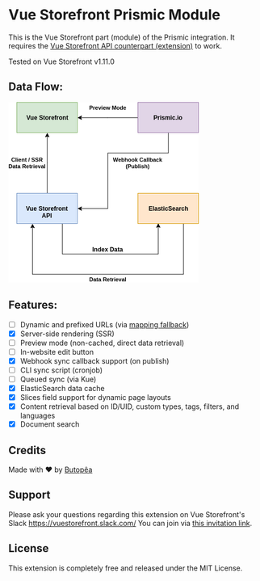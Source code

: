 # Vue Storefront Prismic Module

This is the Vue Storefront part (module) of the Prismic integration. It requires the [Vue Storefront API counterpart (extension)](https://github.com/butopea/prismic-vue-storefront-api) to work.  

Tested on Vue Storefront v1.11.0

## Data Flow:

![](docs/assets/dataflow.png)

## Features:

- [ ] Dynamic and prefixed URLs (via [mapping fallback](https://github.com/kodbruket/vsf-mapping-fallback/))
- [X] Server-side rendering (SSR)
- [ ] Preview mode (non-cached, direct data retrieval)
- [ ] In-website edit button
- [X] Webhook sync callback support (on publish)
- [ ] CLI sync script (cronjob)
- [ ] Queued sync (via Kue)
- [X] ElasticSearch data cache
- [X] Slices field support for dynamic page layouts
- [X] Content retrieval based on ID/UID, custom types, tags, filters, and languages
- [X] Document search

## Credits

Made with ❤ by [Butopêa](https://butopea.com)

## Support

Please ask your questions regarding this extension on Vue Storefront's Slack https://vuestorefront.slack.com/ You can join via [this invitation link]((https://join.slack.com/t/vuestorefront/shared_invite/enQtNTAwODYzNzI3MjAzLWFkZjc0YjVjODA1Y2I2MTdlNmM0NThjY2M5MzgzN2U2NzE4YmE2YzA4YTM0MTY3OWQzZjBhMjBlZDhmYjAyNGI)).

## License

This extension is completely free and released under the MIT License.
